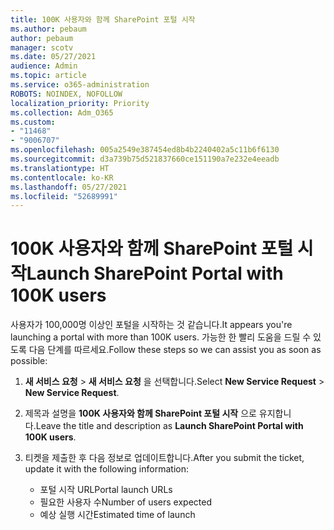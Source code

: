 ```yaml
---
title: 100K 사용자와 함께 SharePoint 포털 시작
ms.author: pebaum
author: pebaum
manager: scotv
ms.date: 05/27/2021
audience: Admin
ms.topic: article
ms.service: o365-administration
ROBOTS: NOINDEX, NOFOLLOW
localization_priority: Priority
ms.collection: Adm_O365
ms.custom:
- "11468"
- "9006707"
ms.openlocfilehash: 005a2549e387454ed8b4b2240402a5c11b6f6130
ms.sourcegitcommit: d3a739b75d521837660ce151190a7e232e4eeadb
ms.translationtype: HT
ms.contentlocale: ko-KR
ms.lasthandoff: 05/27/2021
ms.locfileid: "52689991"
---
```

# <a name="launch-sharepoint-portal-with-100k-users"></a><span data-ttu-id="ecb81-102">100K 사용자와 함께 SharePoint 포털 시작</span><span class="sxs-lookup"><span data-stu-id="ecb81-102">Launch SharePoint Portal with 100K users</span></span>

<span data-ttu-id="ecb81-103">사용자가 100,000명 이상인 포털을 시작하는 것 같습니다.</span><span class="sxs-lookup"><span data-stu-id="ecb81-103">It appears you're launching a portal with more than 100K users.</span></span> <span data-ttu-id="ecb81-104">가능한 한 빨리 도움을 드릴 수 있도록 다음 단계를 따르세요.</span><span class="sxs-lookup"><span data-stu-id="ecb81-104">Follow these steps so we can assist you as soon as possible:</span></span>

1. <span data-ttu-id="ecb81-105">**새 서비스 요청** > **새 서비스 요청** 을 선택합니다.</span><span class="sxs-lookup"><span data-stu-id="ecb81-105">Select **New Service Request** > **New Service Request**.</span></span>

1. <span data-ttu-id="ecb81-106">제목과 설명을 **100K 사용자와 함께 SharePoint 포털 시작** 으로 유지합니다.</span><span class="sxs-lookup"><span data-stu-id="ecb81-106">Leave the title and description as **Launch SharePoint Portal with 100K users**.</span></span>

1. <span data-ttu-id="ecb81-107">티켓을 제출한 후 다음 정보로 업데이트합니다.</span><span class="sxs-lookup"><span data-stu-id="ecb81-107">After you submit the ticket, update it with the following information:</span></span>

    - <span data-ttu-id="ecb81-108">포털 시작 URL</span><span class="sxs-lookup"><span data-stu-id="ecb81-108">Portal launch URLs</span></span> 
    - <span data-ttu-id="ecb81-109">필요한 사용자 수</span><span class="sxs-lookup"><span data-stu-id="ecb81-109">Number of users expected</span></span> 
    - <span data-ttu-id="ecb81-110">예상 실행 시간</span><span class="sxs-lookup"><span data-stu-id="ecb81-110">Estimated time of launch</span></span> 
